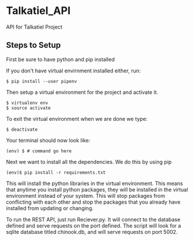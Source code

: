 # Talkatiel_API
API for Talkatiel Project


## Steps to Setup
First be sure to have python and pip installed

If you don't have virtual envirnment installed either, run:
```
$ pip install --user pipenv
```

Then setup a virtual environment for the project and activate it.

```
$ virtualenv env
$ source activate
```
To exit the virtual environment when we are done we type:

```$ deactivate ```

Your terminal should now look like:

```(env) $ # command go here```

Next we want to install all the dependencies.  We do this by using pip

```(env)$ pip install -r requirements.txt```

This will install the python libraries in the virtual environment.  This means that anytime you install python packages, they will be installed in the virtual environment instead of your system.  This will stop packages from conflicting with each other and stop the packages that you already have installed from updating or changing.

To run the REST API, just run Reciever.py.  It will connect to the database defined and serve requests on the port defined.  The script will look for a sqlite database titled chinook.db, and will serve requests on port 5002.   